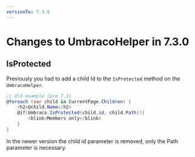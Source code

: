 ```yaml
---
versionTo: 7.3.0
---
```


# Changes to UmbracoHelper in 7.3.0

## IsProtected

Previously you had to add a child Id to the `IsProtected` method on the `UmbracoHelper`.

```csharp
// Old example (pre 7.3)
@foreach (var child in CurrentPage.Children) {
    <h2>@child.Name</h2>
    @if(Umbraco.IsProtected(child.id, child.Path)){
        <blink>Members only</blink>
    }
}
```

In the newer version the child id parameter is removed, only the Path parameter is necessary.
